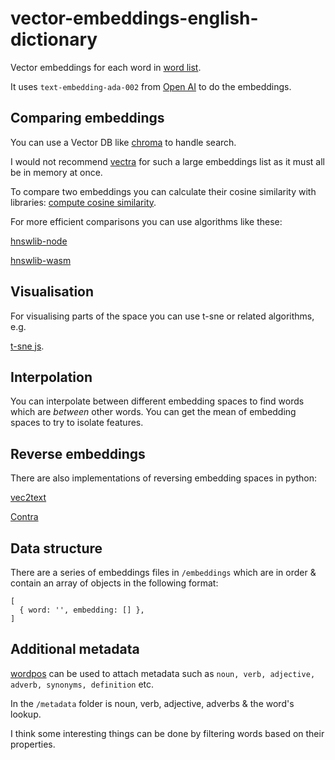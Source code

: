 # vector-embeddings-english-dictionary

Vector embeddings for each word in [word list](https://www.npmjs.com/package/word-list).

It uses `text-embedding-ada-002` from [Open AI](https://platform.openai.com/docs/guides/embeddings/what-are-embeddings) to do the embeddings.

## Comparing embeddings

You can use a Vector DB like [chroma](https://www.trychroma.com/) to handle search.

I would not recommend [vectra](https://github.com/Stevenic/vectra) for such a large embeddings list as it must all be in memory at once.

To compare two embeddings you can calculate their cosine similarity with libraries: [compute cosine similarity](https://www.npmjs.com/package/compute-cosine-similarity).

For more efficient comparisons you can use algorithms like these:

[hnswlib-node](https://www.npmjs.com/package/hnswlib-node)

[hnswlib-wasm](https://www.npmjs.com/package/hnswlib-wasm)

## Visualisation

For visualising parts of the space you can use t-sne or related algorithms, e.g.

[t-sne js](https://www.npmjs.com/package/@aidanconnelly/tsnejs).

## Interpolation

You can interpolate between different embedding spaces to find words which are *between* other words. You can get the mean of embedding spaces to try to isolate features.

## Reverse embeddings

There are also implementations of reversing embedding spaces in python:

[vec2text](https://github.com/jxmorris12/vec2text)

[Contra](https://colab.research.google.com/drive/1CF5Lr1bxoAFC_IPX5I0azu4X8UDz_zp-?usp=sharing#scrollTo=c74eDH1WG_nS)

## Data structure

There are a series of embeddings files in `/embeddings` which are in order & contain an array of objects in the following format:

```
[
  { word: '', embedding: [] },
]
```

## Additional metadata

[wordpos](https://github.com/moos/wordpos) can be used to attach metadata such as `noun, verb, adjective, adverb, synonyms, definition` etc.

In the `/metadata` folder is noun, verb, adjective, adverbs & the word's lookup.

I think some interesting things can be done by filtering words based on their properties.
